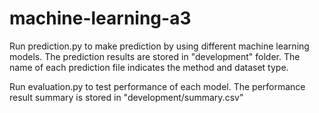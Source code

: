 # machine-learning-a3

Run prediction.py to make prediction by using different machine learning models.
The prediction results are stored in "development" folder. The name of each prediction file indicates the method and dataset type.

Run evaluation.py to test performance of each model.
The performance result summary is stored in "development/summary.csv"